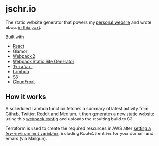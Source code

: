 # jschr.io

The static website generator that powers my [personal website](http://jschr.io) and wrote about [in this post](https://hackernoon.com/building-a-static-website-generator-with-react-and-terraform-823be0b24b12).

Built with

- [React](https://facebook.github.io/react/)
- [Glamor](https://github.com/threepointone/glamor/)
- [Webpack 2](https://webpack.js.org/)
- [Webpack Static Site Generator](https://github.com/markdalgleish/static-site-generator-webpack-plugin/)
- [Terraform](https://www.terraform.io/)
- [Lambda](https://aws.amazon.com/lambda/)
- [S3](https://aws.amazon.com/s3/)
- [CloudFront](https://aws.amazon.com/cloudfront/)

## How it works

A scheduled Lambda function fetches a summary of latest activity from Github, Twitter, Reddit and Medium. It then generates a new static website using this [webpack config](app/webpack.config.ts) and uploads the resulting build to S3.

Terraform is used to create the required resources in AWS after [setting a few environment variables](infrastructure/env-dev/vars.tfvars.sample), including Route53 entries for your domain and emails (via Mailgun).
